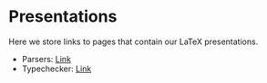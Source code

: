 # Presentations
Here we store links to pages that contain our LaTeX presentations.

* Parsers: [Link](https://www.overleaf.com/14660884qdxdbmchvcjk)
* Typechecker: [Link](https://www.overleaf.com/15491020bbntzncjgphp)
